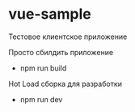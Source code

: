 # vue-sample

Тестовое клиентское приложение 

Просто сбилдить приложение 
  - npm run build 
  
Hot Load сборка для разработки
  - npm run dev 
